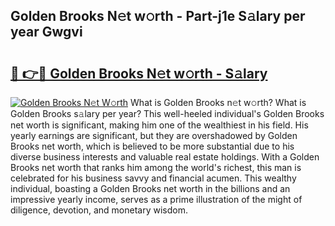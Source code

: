 ## Golden Brooks N𝚎t w𝚘rth - Part-j1e S𝚊lary per year Gwgvi

# <h2><a href="http://gc3nlhd.nevu.top/?p=Golden+Brooks">🔗 👉🔴 Golden Brooks N𝚎t w𝚘rth - S𝚊lary</a></h2>

[![Golden Brooks N𝚎t W𝚘rth](https://i.imgur.com/Oavwk0R.jpeg)](http://gc3nlhd.nevu.top/?p=Golden+Brooks)
What is Golden Brooks n𝚎t w𝚘rth? What is Golden Brooks s𝚊lary per year?
This well-heeled individual's Golden Brooks net worth is significant, making him one of the wealthiest in his field. His yearly earnings are significant, but they are overshadowed by Golden Brooks net worth, which is believed to be more substantial due to his diverse business interests and valuable real estate holdings. With a Golden Brooks net worth that ranks him among the world's richest, this man is celebrated for his business savvy and financial acumen. This wealthy individual, boasting a Golden Brooks net worth in the billions and an impressive yearly income, serves as a prime illustration of the might of diligence, devotion, and monetary wisdom.

